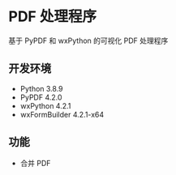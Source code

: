 # PDF 处理程序

基于 PyPDF 和 wxPython 的可视化 PDF 处理程序

## 开发环境

- Python 3.8.9
- PyPDF 4.2.0
- wxPython 4.2.1
- wxFormBuilder 4.2.1-x64

## 功能

- 合并 PDF